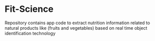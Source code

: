 # Fit-Science
Repository contains app code to extract nutrition information related to natural products like (fruits and vegetables) based on real time object identification technology
